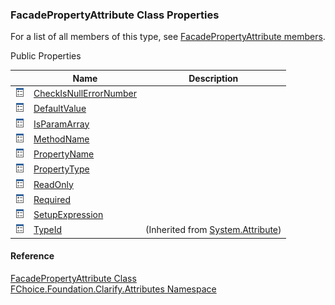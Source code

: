 ﻿### FacadePropertyAttribute Class Properties

For a list of all members of this type, see [FacadePropertyAttribute members](fcSDK~FChoice.Foundation.Clarify.Attributes.FacadePropertyAttribute_members.md).

Public Properties

|   | Name | Description |
| --- | --- | --- |
| ![Public Property](dotnetimages/publicProperty.png) | [CheckIsNullErrorNumber](fcSDK~FChoice.Foundation.Clarify.Attributes.FacadePropertyAttribute~CheckIsNullErrorNumber.md) |   |
| ![Public Property](dotnetimages/publicProperty.png) | [DefaultValue](fcSDK~FChoice.Foundation.Clarify.Attributes.FacadePropertyAttribute~DefaultValue.md) |   |
| ![Public Property](dotnetimages/publicProperty.png) | [IsParamArray](fcSDK~FChoice.Foundation.Clarify.Attributes.FacadePropertyAttribute~IsParamArray.md) |   |
| ![Public Property](dotnetimages/publicProperty.png) | [MethodName](fcSDK~FChoice.Foundation.Clarify.Attributes.FacadePropertyAttribute~MethodName.md) |   |
| ![Public Property](dotnetimages/publicProperty.png) | [PropertyName](fcSDK~FChoice.Foundation.Clarify.Attributes.FacadePropertyAttribute~PropertyName.md) |   |
| ![Public Property](dotnetimages/publicProperty.png) | [PropertyType](fcSDK~FChoice.Foundation.Clarify.Attributes.FacadePropertyAttribute~PropertyType.md) |   |
| ![Public Property](dotnetimages/publicProperty.png) | [ReadOnly](fcSDK~FChoice.Foundation.Clarify.Attributes.FacadePropertyAttribute~ReadOnly.md) |   |
| ![Public Property](dotnetimages/publicProperty.png) | [Required](fcSDK~FChoice.Foundation.Clarify.Attributes.FacadePropertyAttribute~Required.md) |   |
| ![Public Property](dotnetimages/publicProperty.png) | [SetupExpression](fcSDK~FChoice.Foundation.Clarify.Attributes.FacadePropertyAttribute~SetupExpression.md) |   |
| ![Public Property](dotnetimages/publicProperty.png) | [TypeId](#) | (Inherited from [System.Attribute](#)) |





#### Reference

[FacadePropertyAttribute Class](fcSDK~FChoice.Foundation.Clarify.Attributes.FacadePropertyAttribute.md)  
[FChoice.Foundation.Clarify.Attributes Namespace](fcSDK~FChoice.Foundation.Clarify.Attributes_namespace.md)